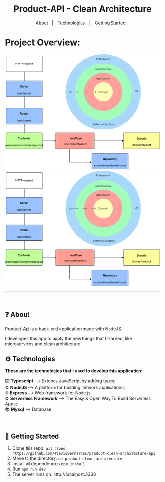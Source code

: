 <h1 align="center">
   Product-API - Clean Architecture
</h1>

<p align="center">
  <a href="#question-about">About</a>&nbsp;&nbsp;&nbsp;|&nbsp;&nbsp;&nbsp;
  <a href="#gear-technologies">Technologies</a>&nbsp;&nbsp;&nbsp;|&nbsp;&nbsp;&nbsp;
  <a href="#rocket-getting-started-with-docker">Getting Started</a>&nbsp;&nbsp;&nbsp;
</p>

# Project Overview:
<p align="center" >
  <img media="(prefers-color-scheme: dark)" src="public/img/architecture-dark.png" alt="project-overview"  style="align: center"/>
    <img media="(prefers-color-scheme: light)" src="public/img/architecture-light.png" alt="project-overview"  style="align: center"/>
</p>

---

</br> 

## :question: About

Product-Api is a back-end application made with NodeJS.

I developed this app to apply the new things that I learned, like microservices and clean architecture.

## :gear: Technologies

**These are the technologies that I used to develop this application:**

⌨️ <strong>Typescript</strong> —> Extends JavaScript by adding types;</br> 
⚙️ <strong>NodeJS</strong> —> A platform for building network applications;</br>
🌐 <strong>Express</strong> —> Web framework for Node.js</br>
⚙️ <strong>Serverless Framework</strong> —> The Easy & Open
Way To Build Serverless Apps;</br>
📚 <strong>Mysql</strong> —> Database</br>

</br>

## :rocket: Getting Started

1. Clone this repo: `git clone https://github.com/OtavioBernardes/product-clean-architecture-api`
2. Move to the directory: `cd product-clean-architecture`
3. Install all dependencies `npm install`
4. Run `npm run dev`
5. The server runs on: http://localhost:3333
